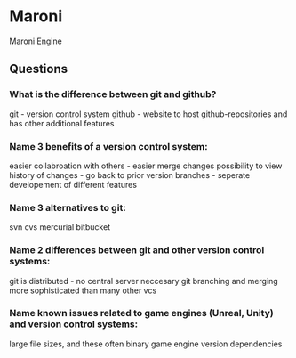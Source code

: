 # Maroni
Maroni Engine

## Questions

### What is the difference between git and github?
git - version control system
github - website to host github-repositories and has other additional features

### Name 3 benefits of a version control system:
easier collabroation with others - easier merge changes
possibility to view history of changes - go back to prior version
branches - seperate developement of different features

### Name 3 alternatives to git:
svn
cvs
mercurial
bitbucket

### Name 2 differences between git and other version control systems:
git is distributed - no central server neccesary
git branching and merging more sophisticated than many other vcs

### Name known issues related to game engines (Unreal, Unity) and version control systems:
large file sizes, and these often binary
game engine version dependencies
